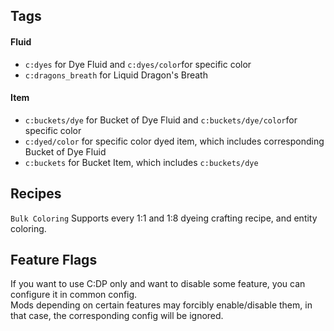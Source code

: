 ## Tags
#### Fluid
* `c:dyes` for Dye Fluid and `c:dyes/color`for specific color
* `c:dragons_breath` for Liquid Dragon's Breath
#### Item
* `c:buckets/dye` for Bucket of Dye Fluid and `c:buckets/dye/color`for specific color
* `c:dyed/color` for specific color dyed item, which includes corresponding Bucket of Dye Fluid
* `c:buckets` for Bucket Item, which includes `c:buckets/dye`

## Recipes
`Bulk Coloring` Supports every 1:1 and 1:8 dyeing crafting recipe, and entity coloring.

## Feature Flags
If you want to use C:DP only and want to disable some feature, you can configure it in common config.  
Mods depending on certain features may forcibly enable/disable them, in that case, the corresponding config will be ignored.